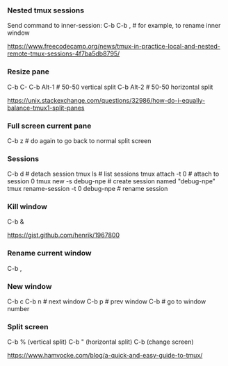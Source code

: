 ### Nested tmux sessions

Send command to inner-session:
C-b C-b ,  # for example, to rename inner window

https://www.freecodecamp.org/news/tmux-in-practice-local-and-nested-remote-tmux-sessions-4f7ba5db8795/ 


### Resize pane

C-b C-<arrow>
C-b Alt-1  # 50-50 vertical split
C-b Alt-2  # 50-50 horizontal split

https://unix.stackexchange.com/questions/32986/how-do-i-equally-balance-tmux1-split-panes


### Full screen current pane

C-b z  # do again to go back to normal split screen


### Sessions

C-b d  # detach session
tmux ls  # list sessions
tmux attach -t 0  # attach to session 0
tmux new -s debug-npe  # create session named "debug-npe"
tmux rename-session -t 0 debug-npe  # rename session


### Kill window

C-b &

https://gist.github.com/henrik/1967800


### Rename current window

C-b ,


### New window

C-b c
C-b n  # next window
C-b p  # prev window
C-b <number>  # go to window number


### Split screen

C-b % (vertical split)
C-b " (horizontal split)
C-b <arrow>  (change screen)

https://www.hamvocke.com/blog/a-quick-and-easy-guide-to-tmux/
